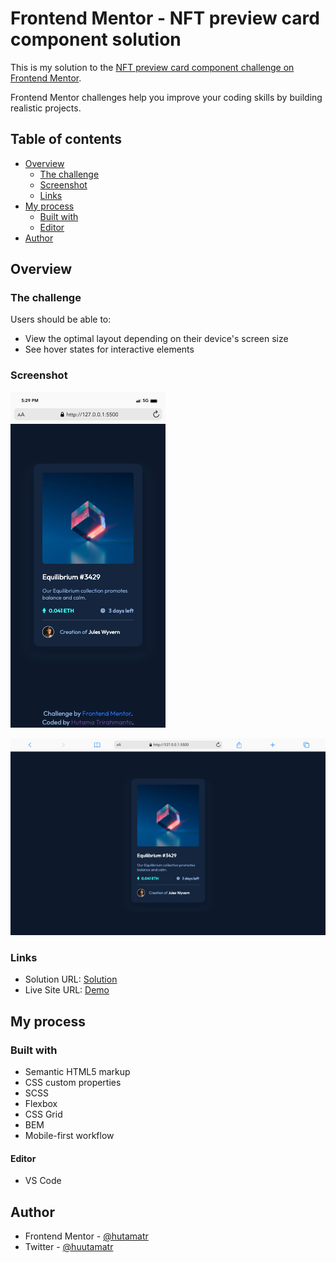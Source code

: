 # Frontend Mentor - NFT preview card component solution

This is my solution to the [NFT preview card component challenge on Frontend Mentor](https://www.frontendmentor.io/challenges/nft-preview-card-component-SbdUL_w0U).

Frontend Mentor challenges help you improve your coding skills by building realistic projects.

## Table of contents

- [Overview](#overview)
  - [The challenge](#the-challenge)
  - [Screenshot](#screenshot)
  - [Links](#links)
- [My process](#my-process)
  - [Built with](#built-with) 
  - [Editor](#editor)
- [Author](#author)

## Overview

### The challenge

Users should be able to:

- View the optimal layout depending on their device's screen size
- See hover states for interactive elements

### Screenshot

![ScreenShot 1](https://github.com/hutamatr/nft-preview-card-component/blob/master/images/mobile.png)

![ScreenShot 2](https://github.com/hutamatr/nft-preview-card-component/blob/master/images/dekstop.png)

### Links

- Solution URL: [Solution](https://www.frontendmentor.io/solutions/nft-preview-card-component-with-flexbox-grid-scss-bem-mobile-first-uCkz9wp5t)
- Live Site URL: [Demo](https://hutamatr.github.io/nft-preview-card-component/)

## My process

### Built with

- Semantic HTML5 markup
- CSS custom properties
- SCSS
- Flexbox
- CSS Grid
- BEM
- Mobile-first workflow

#### Editor

- VS Code

## Author

- Frontend Mentor - [@hutamatr](https://www.frontendmentor.io/profile/hutamatr)
- Twitter - [@huutamatr](https://twitter.com/huutamatr)
